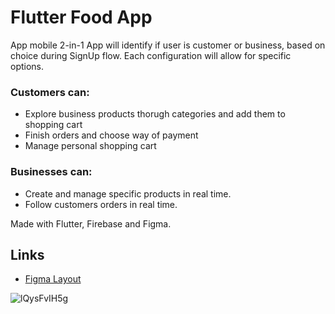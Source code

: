 # Flutter Food App

App mobile 2-in-1
App will identify if user is customer or business, based on choice during SignUp flow. Each configuration will allow for specific options.

### Customers can:
- Explore business products thorugh categories and add them to shopping cart
- Finish orders and choose way of payment
- Manage personal shopping cart

### Businesses can:
- Create and manage specific products in real time.
- Follow customers orders in real time.

Made with Flutter, Firebase and Figma.

## Links
- [Figma Layout](https://www.figma.com/file/HKeAc9kc7WUeR2TB2pRQiU/IA-Card-FATEC?node-id=0%3A1)



![lQysFvIH5g](https://user-images.githubusercontent.com/20982207/169673107-28231f9d-336b-4efb-baba-758fa31d19c4.gif)
